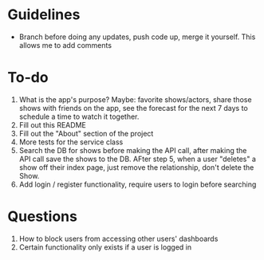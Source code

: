 # Guidelines
- Branch before doing any updates, push code up, merge it yourself. This allows me to add comments

# To-do

1. What is the app's purpose? Maybe: favorite shows/actors, share those shows with friends on the app, see the forecast for the next 7 days to schedule a time to watch it together.
2. Fill out this README
3. Fill out the "About" section of the project
4. More tests for the service class
5. Search the DB for shows before making the API call, after making the API call save the shows to the DB. AFter step 5, when a user "deletes" a show off their index page, just remove the relationship, don't delete the Show.
6. Add login / register functionality, require users to login before searching

# Questions

1. How to block users from accessing other users' dashboards
2. Certain functionality only exists if a user is logged in